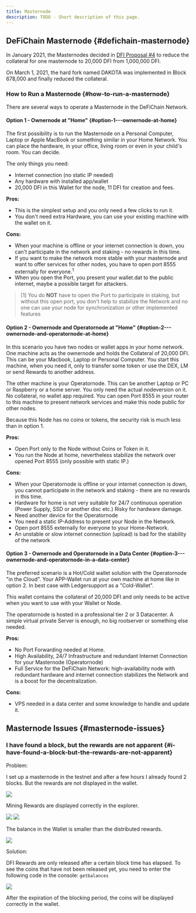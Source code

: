 ```yaml
---
title: Masternode
description: TODO - Short description of this page.
---
```


## DeFiChain Masternode {#defichain-masternode}

In January 2021, the Masternodes decided in [DFI Proposal #4](https://github.com/DeFiCh/dfips/issues/6) to reduce the collateral for one masternode to 20,000 DFI from 1,000,000 DFI.

On March 1, 2021, the hard fork named DAKOTA was implemented in Block 678,000 and finally reduced the collateral.

### How to Run a Masternode {#how-to-run-a-masternode}

There are several ways to operate a Masternode in the DeFiChain Network.

#### Option 1 - Ownernode at "Home" {#option-1---ownernode-at-home}

The first possibility is to run the Masternode on a Personal Computer, Laptop or Apple MacBook or something similar in your Home Network. You can place the hardware, in your office, living room or even in your child's room. You can decide.

The only things you need:

- Internet connection (no static IP needed)
- Any hardware with installed app/wallet
- 20,000 DFI in this Wallet for the node, 11 DFI for creation and fees.

**Pros:**

- This is the simplest setup and you only need a few clicks to run it.
- You don't need extra Hardware, you can use your existing machine with the wallet on it.

**Cons:**

- When your machine is offline or your internet connection is down, you can't participate in the network and staking - no rewards in this time.
- If you want to make the network more stable with your masternode and want to offer services for other nodes, you have to open port 8555 externally for everyone.<sup>1</sup>
- When you open the Port, you present your wallet.dat to the public internet, maybe a possible target for attackers.

>[1] You do **NOT** have to open the Port to participate in staking, but without this open port, you don't help to stabilize the Network and no one can use your node for synchronization or other implemented features

#### Option 2 - Ownernode and Operatornode at "Home" {#option-2---ownernode-and-operatornode-at-home}

In this scenario you have two nodes or wallet apps in your home network. One machine acts as the ownernode and holds the Collateral of 20,000 DFI. This can be your Macbook, Laptop or Personal Computer. You start this machine, when you need it, only to transfer some token or use the DEX, LM or send Rewards to another address.

The other machine is your Operatornode. This can be another Laptop or PC or Raspberry or a home server. You only need the actual nodeversion on it. No collateral, no wallet app required. You can open Port 8555 in your router to this machine to present network services and make this node public for other nodes.

Because this Node has no coins or tokens, the security risk is much less than in option 1.

**Pros:**

- Open Port only to the Node without Coins or Token in it.
- You run the Node at home, nevertheless stabilize the network over opened Port 8555 (only possible with static IP.)

**Cons:**

- When your Operatornode is offline or your internet connection is down, you cannot participate in the network and staking - there are no rewards in this time.
- Hardware for home is not very suitable for 24/7 continuous operation (Power Supply, SSD or another disc etc.) Risky for hardware damage.
- Need another device for the Operatornode
- You need a static IP-Address to present your Node in the Network.
- Open port 8555 externally for everyone to your Home-Network.
- An unstable or slow internet connection (upload) is bad for the stability of the network

#### Option 3 - Ownernode and Operatornode in a Data Center {#option-3---ownernode-and-operatornode-in-a-data-center}

The preferred scenario is a Hot/Cold wallet solution with the Operatornode "in the Cloud". Your APP-Wallet run at your own machine at home like in option 2. In best case with Ledgersupport as a "Cold-Wallet".

This wallet contains the collateral of 20,000 DFI and only needs to be active when you want to use with your Wallet or Node.

The operatornode is hosted in a professional tier 2 or 3 Datacenter. A simple virtual private Server is enough, no big rootserver or something else needed.

**Pros:**

- No Port Forwarding needed at Home.
- High Availability, 24/7 Infrastructure and redundant Internet Connection for your Masternode (Operatornode)
- Full Service for the DeFiChain Network: high-availability node with redundant hardware and internet connection stabilizes the Network and is a boost for the decentralization.

**Cons:**

- VPS needed in a data center and some knowledge to handle and update it.

## Masternode Issues {#masternode-issues}

### I have found a block, but the rewards are not apparent {#i-have-found-a-block-but-the-rewards-are-not-apparent}

Problem:

I set up a masternode in the testnet and after a few hours I already found 2 blocks. But the rewards are not displayed in the wallet.

![](./../media/masternode_EN_1.png)

Mining Rewards are displayed correctly in the explorer.

![](./../media/masternode_EN_2.png)
![](./../media/masternode_EN_3.png)

The balance in the Wallet is smaller than the distributed rewards.

![](./../media/masternode_EN_4.png)

Solution:

DFI Rewards are only released after a certain block time has elapsed. To see the coins that have not been released yet, you need to enter the following code in the console: `getbalances`

![](./../media/masternode_EN_4.jpg)

After the expiration of the blocking period, the coins will be displayed correctly in the wallet.
